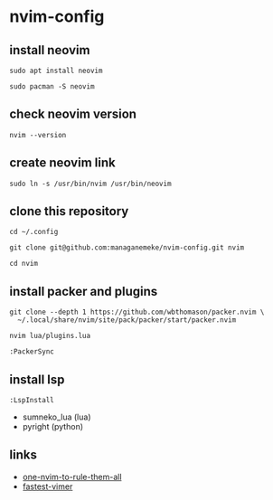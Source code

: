 # nvim-config

## install neovim

```shell
sudo apt install neovim
```

```shell
sudo pacman -S neovim
```

## check neovim version

```shell
nvim --version
```

## create neovim link

```shell
sudo ln -s /usr/bin/nvim /usr/bin/neovim
```

## clone this repository

```shell
cd ~/.config
```

```shell
git clone git@github.com:managanemeke/nvim-config.git nvim
```

```shell
cd nvim
```

## install packer and plugins

```shell
git clone --depth 1 https://github.com/wbthomason/packer.nvim \
  ~/.local/share/nvim/site/pack/packer/start/packer.nvim
```

```shell
nvim lua/plugins.lua
```

```vim
:PackerSync
```

## install lsp

```vim
:LspInstall
```

- sumneko_lua (lua)
- pyright (python)

## links

- [one-nvim-to-rule-them-all](https://habr.com/ru/articles/706110/)
- [fastest-vimer](https://youtu.be/y6VJBeZEDZU?si=_-0nfEhPhGH4DaEQ)

